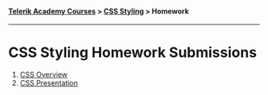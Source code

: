 #### [Telerik Academy Courses](../../) > [CSS Styling](../) > Homework
-----------------------------------------------------------

CSS Styling Homework Submissions
===================

1. [CSS Overview](./01.CSS_Overview)
2. [CSS Presentation](./02.CSS_Presentation)


